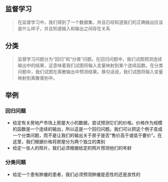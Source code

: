 ## 监督学习
> 在监督学习中，我们得到了一个数据集，并且已经知道我们的正确输出应该是什么样子，并且知道输入和输出之间存在关系
## 分类
> 监督学习问题分为“回归”和“分类”问题。在回归问题中，我们试图预测连续输出中的结果，这意味着我们试图将输入变量映射到某个连续函数。在分类问题中，我们试图在离散输出中预测结果。换句话说，我们试图将输入变量映射到离散类别中。

## 举例
### 回归问题
* 给定有关房地产市场上房屋大小的数据，尝试预测它们的价格。价格作为规模的函数是一个连续的输出，所以这是一个回归问题。我们可以把这个例子变成一个分类问题，而不是让我们的输出关于房子是否“售价高于或低于要价”。在这里，我们根据价格将房屋分为两个独立的类别
* 给定一张人的照片，我们必须根据给定的照片预测他们的年龄
### 分类问题
* 给定一个患有肿瘤的患者，我们必须预测肿瘤是恶性的还是良性的
